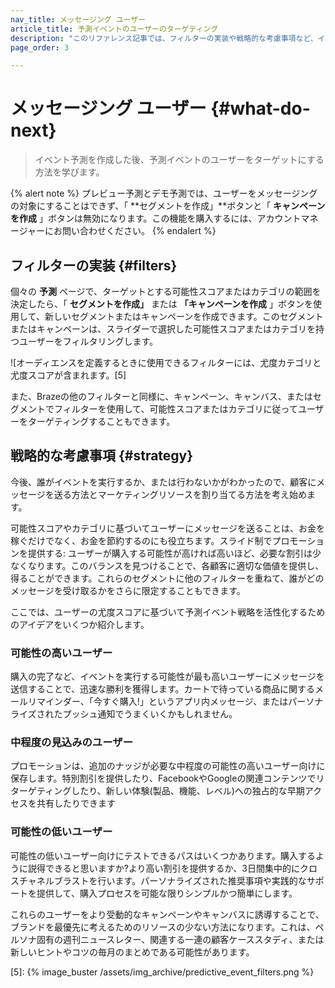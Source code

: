 ```yaml
---
nav_title: メッセージング ユーザー
article_title: 予測イベントのユーザーのターゲティング
description: "このリファレンス記事では、フィルターの実装や戦略的な考慮事項など、イベント予測を作成した後の潜在的な次のステップについて説明します。"
page_order: 3

---
```


# メッセージング ユーザー {#what-do-next}

> イベント予測を作成した後、予測イベントのユーザーをターゲットにする方法を学びます。

{% alert note %}
プレビュー予測とデモ予測では、ユーザーをメッセージングの対象にすることはできず、「 **セグメントを作成」**ボタンと「 **キャンペーンを作成** 」ボタンは無効になります。この機能を購入するには、アカウントマネージャーにお問い合わせください。
{% endalert %}

## フィルターの実装 {#filters}

個々の **予測** ページで、ターゲットとする可能性スコアまたはカテゴリの範囲を決定したら、「 **セグメントを作成」** または **「キャンペーンを作成** 」ボタンを使用して、新しいセグメントまたはキャンペーンを作成できます。このセグメントまたはキャンペーンは、スライダーで選択した可能性スコアまたはカテゴリを持つユーザーをフィルタリングします。

![オーディエンスを定義するときに使用できるフィルターには、尤度カテゴリと尤度スコアが含まれます。[5]

また、Brazeの他のフィルターと同様に、キャンペーン、キャンバス、またはセグメントでフィルターを使用して、可能性スコアまたはカテゴリに従ってユーザーをターゲティングすることもできます。

## 戦略的な考慮事項 {#strategy}

今後、誰がイベントを実行するか、または行わないかがわかったので、顧客にメッセージを送る方法とマーケティングリソースを割り当てる方法を考え始めます。

可能性スコアやカテゴリに基づいてユーザーにメッセージを送ることは、お金を稼ぐだけでなく、お金を節約するのにも役立ちます。スライド制でプロモーションを提供する: ユーザーが購入する可能性が高ければ高いほど、必要な割引は少なくなります。このバランスを見つけることで、各顧客に適切な価値を提供し、得ることができます。これらのセグメントに他のフィルターを重ねて、誰がどのメッセージを受け取るかをさらに限定することもできます。

ここでは、ユーザーの尤度スコアに基づいて予測イベント戦略を活性化するためのアイデアをいくつか紹介します。

### 可能性の高いユーザー

購入の完了など、イベントを実行する可能性が最も高いユーザーにメッセージを送信することで、迅速な勝利を獲得します。カートで待っている商品に関するメールリマインダー、「今すぐ購入!」というアプリ内メッセージ、またはパーソナライズされたプッシュ通知でうまくいくかもしれません。

### 中程度の見込みのユーザー

プロモーションは、追加のナッジが必要な中程度の可能性の高いユーザー向けに保存します。特別割引を提供したり、FacebookやGoogleの関連コンテンツでリターゲティングしたり、新しい体験(製品、機能、レベル)への独占的な早期アクセスを共有したりできます

### 可能性の低いユーザー

可能性の低いユーザー向けにテストできるパスはいくつかあります。購入するように説得できると思いますか?より高い割引を提供するか、3日間集中的にクロスチャネルブラストを行います。パーソナライズされた推奨事項や実践的なサポートを提供して、購入プロセスを可能な限りシンプルかつ簡単にします。

これらのユーザーをより受動的なキャンペーンやキャンバスに誘導することで、ブランドを最優先に考えるためのリソースの少ない方法になります。これは、ペルソナ固有の週刊ニュースレター、関連する一連の顧客ケーススタディ、または新しいヒントやコツの毎月のまとめである可能性があります。

[5]: {% image_buster /assets/img_archive/predictive_event_filters.png %}
